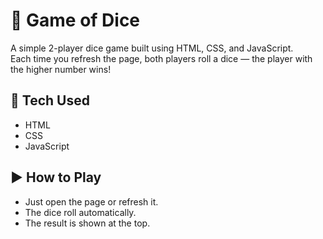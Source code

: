 # 🎲 Game of Dice

A simple 2-player dice game built using HTML, CSS, and JavaScript.  
Each time you refresh the page, both players roll a dice — the player with the higher number wins!

## 🔧 Tech Used

- HTML
- CSS
- JavaScript

## ▶️ How to Play

- Just open the page or refresh it.
- The dice roll automatically.
- The result is shown at the top.

